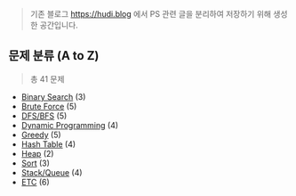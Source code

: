 > 기존 블로그 https://hudi.blog 에서 PS 관련 글을 분리하여 저장하기 위해 생성한 공간입니다.

## 문제 분류 (A to Z)

> 총 41 문제

- [Binary Search](https://github.com/devHudi/problem-solving/tree/master/binary-search) (3)
- [Brute Force](https://github.com/devHudi/problem-solving/tree/master/brute-force) (5)
- [DFS/BFS](https://github.com/devHudi/problem-solving/tree/master/dfs-bfs) (5)
- [Dynamic Programming](https://github.com/devHudi/problem-solving/tree/master/dynamic-programming) (4)
- [Greedy](https://github.com/devHudi/problem-solving/tree/master/greedy) (5)
- [Hash Table](https://github.com/devHudi/problem-solving/tree/master/hash-table) (4)
- [Heap](https://github.com/devHudi/problem-solving/tree/master/heap) (2)
- [Sort](https://github.com/devHudi/problem-solving/tree/master/sort) (3)
- [Stack/Queue](https://github.com/devHudi/problem-solving/tree/master/stack-queue) (4)
- [ETC](https://github.com/devHudi/problem-solving/tree/master/etc) (6)
